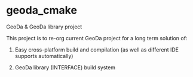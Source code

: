 # geoda_cmake
GeoDa &amp; GeoDa library project


This project is to re-org current GeoDa project for a long term solution of:

1. Easy cross-platform build and compilation (as well as different IDE supports automatically)

2. GeoDa library (INTERFACE) build system 
